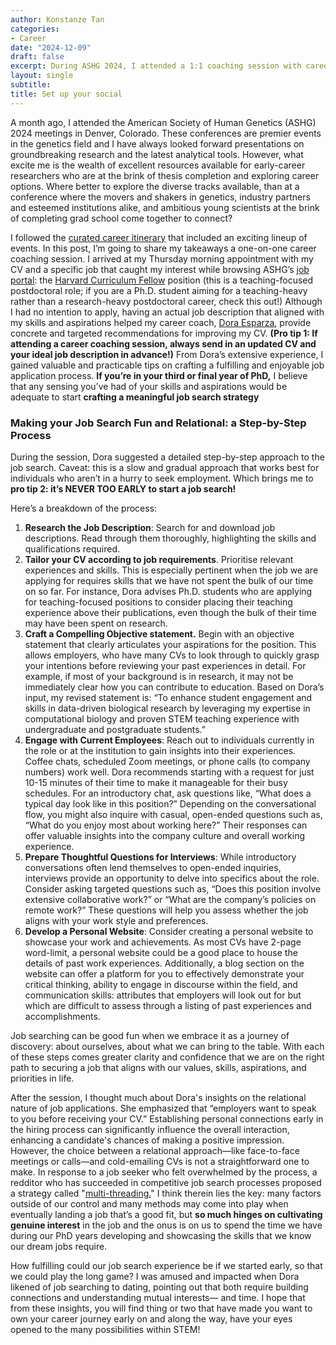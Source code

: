 ```yaml
---
author: Konstanze Tan
categories:
- Career
date: "2024-12-09"
draft: false
excerpt: During ASHG 2024, I attended a 1:1 coaching session with career coach Dora Esparza. The brief session equipped me with practical tips for designing a rewarding job search journey. Who this might interest: Third and fourth-year STEM PhD students seeking to embark on a rewarding job search journey.
layout: single
subtitle: 
title: Set up your social
---
```


A month ago, I attended the American Society of Human Genetics (ASHG) 2024 meetings in Denver, Colorado. These conferences are premier events in the genetics field and I have always looked forward presentations on groundbreaking research and the latest analytical tools. However, what excite me is the wealth of excellent resources available for early-career researchers who are at the brink of thesis completion and exploring career options. Where better to explore the diverse tracks available, than at a conference where the movers and shakers in genetics, industry partners and esteemed institutions alike, and ambitious young scientists at the brink of completing grad school come together to connect? 

I followed the [curated career itinerary](https://eppro02.ativ.me/web/planner.php?id=ASHG24&tabid=31) that included an exciting lineup of events. In this post, I’m going to share my takeaways a one-on-one career coaching session. I arrived at my Thursday morning appointment with my CV and a specific job that caught my interest while browsing ASHG’s [job portal](https://careers.ashg.org/employers/): the [Harvard Curriculum Fellow](https://curriculumfellows.hms.harvard.edu/) position (this is a teaching-focused postdoctoral role; if you are a Ph.D. student aiming for a teaching-heavy rather than a research-heavy postdoctoral career, check this out!) Although I had no intention to apply, having an actual job description that aligned with my skills and aspirations helped my career coach, [Dora Esparza](https://www.linkedin.com/in/dora-esparza-mnm-mapy-mpm-mhrm-mol-mba-66829923/), provide concrete and targeted recommendations for improving my CV. **(Pro tip 1: If attending a career coaching session, always send in an updated CV and your ideal job description in advance!)** From Dora’s extensive experience, I gained valuable and practicable tips on crafting a fulfilling and enjoyable job application process. **If you’re in your third or final year of PhD,** I believe that any sensing you’ve had of your skills and aspirations would be adequate to start **crafting a meaningful job search strategy** 

### **Making your Job Search Fun and Relational: a Step-by-Step Process**

During the session, Dora suggested a detailed step-by-step approach to the job search.  Caveat: this is a slow and gradual approach that works best for individuals who aren’t in a hurry to seek employment. Which brings me to **pro tip 2: it’s NEVER TOO EARLY to start a job search!**

Here’s a breakdown of the process:

1. **Research the Job Description**: Search for and download job descriptions. Read through them thoroughly, highlighting the skills and qualifications required. 
2. **Tailor your CV according to job requirements**. Prioritise relevant experiences and skills. This is especially pertinent when the job we are applying for requires skills that we have not spent the bulk of our time on so far. For instance, Dora advises Ph.D. students who are applying for teaching-focused positions to consider placing their teaching experience above their publications, even though the bulk of their time may have been spent on research.
3. **Craft a Compelling Objective statement.** Begin with an objective statement that clearly articulates your aspirations for the position. This allows employers, who have many CVs to look through to quickly grasp your intentions before reviewing your past experiences in detail. For example, if most of your background is in research, it may not be immediately clear how you can contribute to education. Based on Dora’s input, my revised statement is: “To enhance student engagement and skills in data-driven biological research by leveraging my expertise in computational biology and proven STEM teaching experience with undergraduate and postgraduate students.” 
4. **Engage with Current Employees**: Reach out to individuals currently in the role or at the institution to gain insights into their experiences. Coffee chats, scheduled Zoom meetings, or phone calls (to company numbers) work well. Dora recommends starting with a request for just 10-15 minutes of their time to make it manageable for their busy schedules. For an introductory chat, ask questions like, “What does a typical day look like in this position?” Depending on the conversational flow, you might also inquire with casual, open-ended questions such as, “What do you enjoy most about working here?” Their responses can offer valuable insights into the company culture and overall working experience. 
5. **Prepare Thoughtful Questions for Interviews**: While introductory conversations often lend themselves to open-ended inquiries, interviews provide an opportunity to delve into specifics about the role. Consider asking targeted questions such as, “Does this position involve extensive collaborative work?” or “What are the company’s policies on remote work?” These questions will help you assess whether the job aligns with your work style and preferences.
6. **Develop a Personal Website**: Consider creating a personal website to showcase your work and achievements. As most CVs have 2-page word-limit, a personal website could be a good place to house the details of past work experiences. Additionally, a blog section on the website can offer a platform for you to effectively demonstrate your critical thinking, ability to engage in discourse within the field, and communication skills: attributes that employers will look out for but which are difficult to assess through a listing of past experiences and accomplishments. 

Job searching can be good fun when we embrace it as a journey of discovery: about ourselves, about what we can bring to the table. With each of these steps comes greater clarity and confidence that we are on the right path to securing a job that aligns with our values, skills, aspirations, and priorities in life.

After the session, I thought much about Dora's insights on the relational nature of job applications. She emphasized that “employers want to speak to you before receiving your CV.” Establishing personal connections early in the hiring process can significantly influence the overall interaction, enhancing a candidate's chances of making a positive impression. However, the choice between a relational approach—like face-to-face meetings or calls—and cold-emailing CVs is not a straightforward one to make. In response to a job seeker who felt overwhelmed by the process, a redditor who has succeeded in competitive job search processes proposed a strategy called "[multi-threading.](https://www.reddit.com/r/CustomerSuccess/comments/16ui3ha/advice_on_cold_emailing_potential_employers/)" I think therein lies the key: many factors outside of our control and many methods may come into play when eventually landing a job that’s a good fit, but **so much hinges on cultivating genuine interest** in the job and the onus is on us to spend the time we have during our PhD years developing and showcasing the skills that we know our dream jobs require. 

How fulfilling could our job search experience be if we started early, so that we could play the long game? I was amused and impacted when Dora likened of job searching to dating, pointing out that both require building connections and understanding mutual interests— and time. I hope that from these insights, you will find thing or two that have made you want to own your career journey early on and along the way, have your eyes opened to the many possibilities within STEM!
